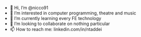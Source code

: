 - 👋 Hi, I’m @nicco91
- 👀 I’m interested in computer programming, theatre and music
- 🌱 I’m currently learning every FE technology
- 💞️ I’m looking to collaborate on nothing particular
- 📫 How to reach me: linkedin.com/in/ntaddei

<!---
nicco91/nicco91 is a ✨ special ✨ repository because its `README.md` (this file) appears on your GitHub profile.
You can click the Preview link to take a look at your changes.
--->
